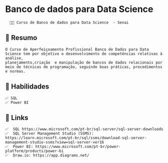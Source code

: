 #  Banco de dados para Data Science
      👩‍💻 Curso de Banco de dados para Data Science  - Senai
     
 ##   📌  Resumo 

    O Curso de Aperfeiçoamento Profissional Banco de Dados para Data Science tem por objetivo o desenvolvimento de competências relativas à análise, 
    planejamento,criação  e manipulação de bancos de dados relacionais por meio de técnicas de programação, seguindo boas práticas, procedimentos e normas.
   
   
   ## 📌 Habilidades   

    ✅ SQL 
    ✅ Power BI
   
  ## 📌  Links 

    ✅  SQL https://www.microsoft.com/pt-br/sql-server/sql-server-downloads
    ✅  SQL Server Management Studio (SSMS): https://learn.microsoft.com/pt-br/sql/ssms/download-sql-server-management-studio-ssms?view=sql-server-ver16
    ✅  Power BI: https://www.microsoft.com/pt-br/power-platform/products/power-bi
    ✅  Draw.io: https://app.diagrams.net/
